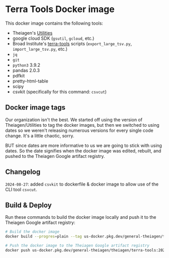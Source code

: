 # Terra Tools Docker image

This docker image contains the following tools:

- Theiagen's [Utilities](https://github.com/theiagen/utilities)
- google cloud SDK (`gsutil`, `gcloud`, etc.)
- Broad Institute's [terra-tools](https://github.com/broadinstitute/terra-tools) scripts (`export_large_tsv.py`, `import_large_tsv.py`, etc.)
- `jq`
- `git`
- `python3` 3.9.2
- pandas 2.0.3
- pdfkit
- pretty-html-table
- scipy
- csvkit (specifically for this command: `csvcut`)

## Docker image tags

Our organization isn't the best. We started off using the version of Theiagen/Utilities to tag the docker images, but then we switched to using dates so we weren't releasing numerous versions for every single code change. It's a little chaotic, sorry.

BUT since dates are more informative to us we are going to stick with using dates. So the date signifies when the docker image was edited, rebuilt, and pushed to the Theiagen Google artifact registry.

## Changelog

`2024-08-27`: added `csvkit` to dockerfile & docker image to allow use of the CLI tool `csvcut`.

## Build & Deploy

Run these commands to build the docker image locally and push it to the Theiagen Google artifact registry:

```bash
# Build the docker image
docker build --progres=plain --tag us-docker.pkg.dev/general-theiagen/theiagen/terra-tools:2024-08-27 terra-tools/2024-08-27/

# Push the docker image to the Theiagen Google artifact registry
docker push us-docker.pkg.dev/general-theiagen/theiagen/terra-tools:2024-08-27
```
